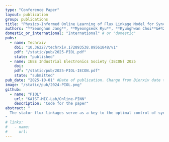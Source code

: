 ```yaml
---
type: "Conference Paper"
layout: publication
group: publications
title: "Physics-Informed Online Learning of Flux Linkage Model for Synchronous Machine"
authors: "**Seunghun Jang**, **Myeongseok Ryu**, **Kyunghwan Choi**&#42;"
domestic_or_international: "International" # or "domestic"
pubs: 
  - name: Techrxiv
    doi: "10.36227/techrxiv.172893538.89561848/v1"
    pdf: "/static/pub/2025-PIOL.pdf"
    state: "published"
  - name: IEEE Industrial Electronics Society (IECON) 2025
    doi: 
    pdf: "/static/pub/2025-PIOL-IECON.pdf"
    state: "submitted"
pub_date: "2025-10-01" #Date of publication. Change from Biorxiv date to Journal date once accepted
image: "/static/pub/2024-PIOL.png"
github: 
  - name: "PIOL"
    url: "KAIST-MIC-Lab/Online-PINN"
    description: "Code for the paper"
abstract: "
  The stator flux linkages serve as a key to the optimal control of synchronous machines (SMs). However, due to their complex and nonlinear characteristics, accurately modeling and identifying them online remains highly challenging. In this regard, neural network-based learning strategies are considered promising candidates for modeling the flux linkages, but their application has so far been largely limited to offline training of neural networks. Therefore, this study presents a physics-informed online learning method for accurately modeling the flux linkages of SMs. The proposed method enables online training of a neural network to learn the physical laws governing the flux linkages while adhering to the model’s inherent physical constraints. The learning rules for updating the neural network weights are formulated to satisfy the first-order optimality conditions, and the proposed method can be employed as an online flux linkage estimator. The effectiveness of the proposed method is validated through simulation results conducted on a 35 kW interior permanent magnet synchronous machine (IPMSM) drive.
"
# links:
#   - name: 
#     url: 
---
```



